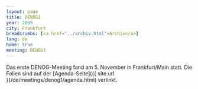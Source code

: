```yaml
---
layout: page
title: DENOG1
year: 2009
city: Frankfurt
breadcrumbs: [<a href="../archiv.html">Archiv</a>]
lang: de
home: true
meeting: DENOG1
---
```

Das erste DENOG-Meeting fand am 5. November in Frankfurt/Main statt. Die Folien sind auf der [Agenda-Seite]({{ site.url }}/de/meetings/denog1/agenda.html) verlinkt.
